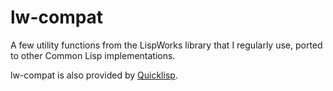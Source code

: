 # lw-compat
A few utility functions from the LispWorks library that I regularly use, ported to other Common Lisp implementations.

lw-compat is also provided by [Quicklisp](https://www.quicklisp.org/).
